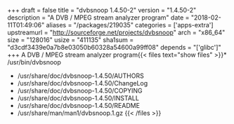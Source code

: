 +++
draft = false
title = "dvbsnoop 1.4.50-2"
version = "1.4.50-2"
description = "A DVB / MPEG stream analyzer program"
date = "2018-02-11T01:49:06"
aliases = "/packages/219035"
categories = ['apps-extra']
upstreamurl = "http://sourceforge.net/projects/dvbsnoop"
arch = "x86_64"
size = "128016"
usize = "411135"
sha1sum = "d3cdf3439e0a7b8e03050b60328a54600a99ff08"
depends = "['glibc']"
+++
A DVB / MPEG stream analyzer program{{< files text="show files" >}}* /usr/bin/dvbsnoop
* /usr/share/doc/dvbsnoop-1.4.50/AUTHORS
* /usr/share/doc/dvbsnoop-1.4.50/ChangeLog
* /usr/share/doc/dvbsnoop-1.4.50/COPYING
* /usr/share/doc/dvbsnoop-1.4.50/INSTALL
* /usr/share/doc/dvbsnoop-1.4.50/README
* /usr/share/man/man1/dvbsnoop.1.gz
{{< /files >}}